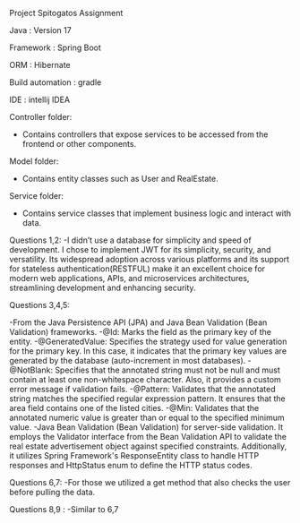 Project Spitogatos Assignment

Java : Version 17

Framework : Spring Boot 

ORM : Hibernate

Build automation : gradle

IDE : intellij IDEA


Controller folder:
- Contains controllers that expose services to be accessed from the frontend or other components.

Model folder:
- Contains entity classes such as User and RealEstate.

Service folder:
- Contains service classes that implement business logic and interact with data.



Questions 1,2: 
-I didn’t use a database for simplicity and speed of development. 
I chose to implement JWT for its simplicity, security, and versatility. 
Its widespread adoption across various platforms and its support for stateless authentication(RESTFUL)
make it an excellent choice for modern web applications, APIs, and microservices architectures, streamlining development and enhancing security.

Questions 3,4,5:

-From the Java Persistence API (JPA) and Java Bean Validation (Bean Validation) frameworks. 
-@Id: Marks the field as the primary key of the entity.
-@GeneratedValue: Specifies the strategy used for value generation for the primary key. In this case, it indicates that the primary key values are generated by the database (auto-increment in most databases).
-@NotBlank: Specifies that the annotated string must not be null and must contain at least one non-whitespace character. Also, it provides a custom error message if validation fails.
-@Pattern: Validates that the annotated string matches the specified regular expression pattern. It ensures that the area field contains one of the listed cities.
-@Min: Validates that the annotated numeric value is greater than or equal to the specified minimum value.
-Java Bean Validation (Bean Validation) for server-side validation. It employs the Validator interface from the Bean Validation API to validate the real estate advertisement object against specified constraints. Additionally, it utilizes Spring Framework's ResponseEntity class to handle HTTP responses and HttpStatus enum to define the HTTP status codes.


Questions 6,7:
-For those we utilized a get method that also checks the user before pulling the data.

Questions 8,9 :
-Similar to 6,7
